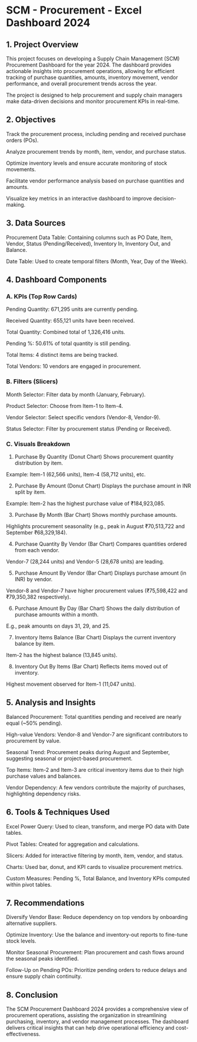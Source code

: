 # SCM - Procurement - Excel Dashboard 2024

## 1. Project Overview
This project focuses on developing a Supply Chain Management (SCM) Procurement Dashboard for the year 2024. The dashboard provides actionable insights into procurement operations, allowing for efficient tracking of purchase quantities, amounts, inventory movement, vendor performance, and overall procurement trends across the year.

The project is designed to help procurement and supply chain managers make data-driven decisions and monitor procurement KPIs in real-time.

## 2. Objectives
Track the procurement process, including pending and received purchase orders (POs).

Analyze procurement trends by month, item, vendor, and purchase status.

Optimize inventory levels and ensure accurate monitoring of stock movements.

Facilitate vendor performance analysis based on purchase quantities and amounts.

Visualize key metrics in an interactive dashboard to improve decision-making.

## 3. Data Sources
Procurement Data Table: Containing columns such as PO Date, Item, Vendor, Status (Pending/Received), Inventory In, Inventory Out, and Balance.

Date Table: Used to create temporal filters (Month, Year, Day of the Week).

## 4. Dashboard Components
### A. KPIs (Top Row Cards)
Pending Quantity: 671,295 units are currently pending.

Received Quantity: 655,121 units have been received.

Total Quantity: Combined total of 1,326,416 units.

Pending %: 50.61% of total quantity is still pending.

Total Items: 4 distinct items are being tracked.

Total Vendors: 10 vendors are engaged in procurement.

### B. Filters (Slicers)
Month Selector: Filter data by month (January, February).

Product Selector: Choose from Item-1 to Item-4.

Vendor Selector: Select specific vendors (Vendor-8, Vendor-9).

Status Selector: Filter by procurement status (Pending or Received).

### C. Visuals Breakdown
1. Purchase By Quantity (Donut Chart)
Shows procurement quantity distribution by item.

Example: Item-1 (62,566 units), Item-4 (58,712 units), etc.

2. Purchase By Amount (Donut Chart)
Displays the purchase amount in INR split by item.

Example: Item-2 has the highest purchase value of ₹184,923,085.

3. Purchase By Month (Bar Chart)
Shows monthly purchase amounts.

Highlights procurement seasonality (e.g., peak in August ₹70,513,722 and September ₹68,329,184).

4. Purchase Quantity By Vendor (Bar Chart)
Compares quantities ordered from each vendor.

Vendor-7 (28,244 units) and Vendor-5 (28,678 units) are leading.

5. Purchase Amount By Vendor (Bar Chart)
Displays purchase amount (in INR) by vendor.

Vendor-8 and Vendor-7 have higher procurement values (₹75,598,422 and ₹79,350,382 respectively).

6. Purchase Amount By Day (Bar Chart)
Shows the daily distribution of purchase amounts within a month.

E.g., peak amounts on days 31, 29, and 25.

7. Inventory Items Balance (Bar Chart)
Displays the current inventory balance by item.

Item-2 has the highest balance (13,845 units).

8. Inventory Out By Items (Bar Chart)
Reflects items moved out of inventory.

Highest movement observed for Item-1 (11,047 units).

## 5. Analysis and Insights
Balanced Procurement: Total quantities pending and received are nearly equal (~50% pending).

High-value Vendors: Vendor-8 and Vendor-7 are significant contributors to procurement by value.

Seasonal Trend: Procurement peaks during August and September, suggesting seasonal or project-based procurement.

Top Items: Item-2 and Item-3 are critical inventory items due to their high purchase values and balances.

Vendor Dependency: A few vendors contribute the majority of purchases, highlighting dependency risks.

## 6. Tools & Techniques Used
Excel Power Query: Used to clean, transform, and merge PO data with Date tables.

Pivot Tables: Created for aggregation and calculations.

Slicers: Added for interactive filtering by month, item, vendor, and status.

Charts: Used bar, donut, and KPI cards to visualize procurement metrics.

Custom Measures: Pending %, Total Balance, and Inventory KPIs computed within pivot tables.

## 7. Recommendations
Diversify Vendor Base: Reduce dependency on top vendors by onboarding alternative suppliers.

Optimize Inventory: Use the balance and inventory-out reports to fine-tune stock levels.

Monitor Seasonal Procurement: Plan procurement and cash flows around the seasonal peaks identified.

Follow-Up on Pending POs: Prioritize pending orders to reduce delays and ensure supply chain continuity.

## 8. Conclusion
The SCM Procurement Dashboard 2024 provides a comprehensive view of procurement operations, assisting the organization in streamlining purchasing, inventory, and vendor management processes. The dashboard delivers critical insights that can help drive operational efficiency and cost-effectiveness.
